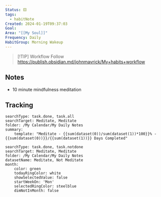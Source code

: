 ```yaml
---
Status: 🟨
tags:
  - habitNote
Created: 2024-01-19T09:37:03
Goal:
Area: "[[My Soul]]"
Frequency: Daily
HabitGroup: Morning Wakeup
---
```

> [!TIP] Workflow
> Follow https://publish.obsidian.md/johnmavrick/My+habits+workflow
## Notes
- 10 minute mindfulness meditation
## Tracking
``` tracker
searchType: task.done, task.all
searchTarget: Meditate, Meditate
folder: /My Calendar/My Daily Notes
summary:
    template: "Meditate - {{sum(dataset(0))/sum(dataset(1))*100}}% - {{sum(dataset(0))}}/{{sum(dataset(1))}} Days Completed"
```
```tracker
searchType: task.done, task.notdone
searchTarget: Meditate, Meditate
folder: /My Calendar/My Daily Notes
datasetName: Meditate, Not Meditate
month:
    color: green
    todayRingColor: white
    showSelectedValue: false
    startWeekOn: 'Mon'
    selectedRingColor: steelblue
    dimNotInMonth: false
```